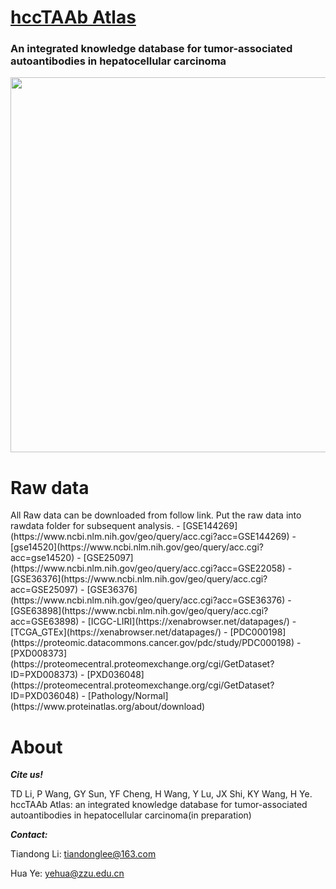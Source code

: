 <h1><a href="http://nscc.zzu.edu.cn/hccTAAb/">hccTAAb Atlas </a></h1>

### An integrated knowledge database for tumor-associated autoantibodies in hepatocellular carcinoma

<img src="https://github.com/tiandongli/hccTAAb/blob/main/www/0_flow%20diagram.png" style='width: 600px; height: auto;'>

<h1>Raw data</h1>
All Raw data can be downloaded from follow link. Put the raw data into rawdata folder for subsequent analysis.
- [GSE144269](https://www.ncbi.nlm.nih.gov/geo/query/acc.cgi?acc=GSE144269)
- [gse14520](https://www.ncbi.nlm.nih.gov/geo/query/acc.cgi?acc=gse14520)
- [GSE25097](https://www.ncbi.nlm.nih.gov/geo/query/acc.cgi?acc=GSE22058)
- [GSE36376](https://www.ncbi.nlm.nih.gov/geo/query/acc.cgi?acc=GSE25097)
- [GSE36376](https://www.ncbi.nlm.nih.gov/geo/query/acc.cgi?acc=GSE36376)
- [GSE63898](https://www.ncbi.nlm.nih.gov/geo/query/acc.cgi?acc=GSE63898)
- [ICGC-LIRI](https://xenabrowser.net/datapages/)
- [TCGA_GTEx](https://xenabrowser.net/datapages/)
- [PDC000198](https://proteomic.datacommons.cancer.gov/pdc/study/PDC000198)
- [PXD008373](https://proteomecentral.proteomexchange.org/cgi/GetDataset?ID=PXD008373)
- [PXD036048](https://proteomecentral.proteomexchange.org/cgi/GetDataset?ID=PXD036048)
- [Pathology/Normal](https://www.proteinatlas.org/about/download)
 

<h1>About</h1>

***Cite us!***

TD Li, P Wang, GY Sun, YF Cheng, H Wang, Y Lu, JX Shi, KY Wang, H Ye. hccTAAb Atlas: an integrated knowledge database for tumor-associated autoantibodies in hepatocellular carcinoma(in preparation)

***Contact:***

Tiandong Li: tiandonglee@163.com

Hua Ye: yehua@zzu.edu.cn


